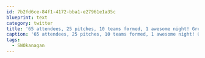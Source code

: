 ```yaml
---
id: 7b2fd6ce-84f1-4172-bba1-e27961e1a35c
blueprint: text
category: twitter
title: '65 attendees, 25 pitches, 10 teams formed, 1 awesome night! Great kick-off to Startup Weekend Okanagan #SWOkanagan'
caption: '65 attendees, 25 pitches, 10 teams formed, 1 awesome night! Great kick-off to Startup Weekend Okanagan <span class="hashtag hashtag_local">#<a href="http://tweettemp.darylchymko.ca/?tag=swokanagan">SWOkanagan</a>'
tags:
  - SWOkanagan
---
```

